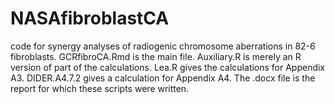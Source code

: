 # NASAfibroblastCA
code for synergy analyses of radiogenic chromosome aberrations in 82-6  fibroblasts. GCRfibroCA.Rmd is the main file. Auxiliary.R is merely an R version of part of the calculations. Lea.R gives the calculations for Appendix A3. DIDER.A4.7.2 gives a calculation for Appendix A4. The .docx file is the report for which these scripts were written. 
